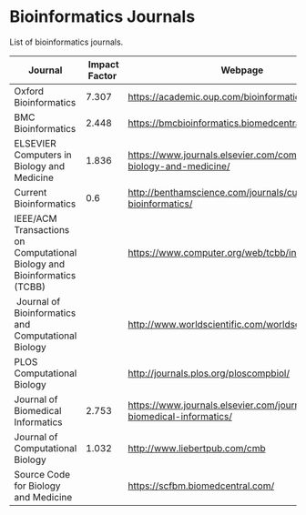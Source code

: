 # Bioinformatics Journals
List of bioinformatics journals.

| Journal | Impact Factor | Webpage |
| ------- | ------------- | ------- |
| Oxford Bioinformatics | 7.307 | https://academic.oup.com/bioinformatics |
| BMC Bioinformatics | 2.448 | https://bmcbioinformatics.biomedcentral.com/articles |
| ELSEVIER Computers in Biology and Medicine | 1.836 | https://www.journals.elsevier.com/computers-in-biology-and-medicine/ |
| Current Bioinformatics| 0.6 | http://benthamscience.com/journals/current-bioinformatics/ |
| IEEE/ACM Transactions on Computational Biology and Bioinformatics (TCBB) | | https://www.computer.org/web/tcbb/index |
| Journal of Bioinformatics and Computational Biology | | http://www.worldscientific.com/worldscinet/jbcb |
| PLOS Computational Biology |  | http://journals.plos.org/ploscompbiol/ |
| Journal of Biomedical Informatics | 2.753 | https://www.journals.elsevier.com/journal-of-biomedical-informatics/ |
| Journal of Computational Biology | 1.032 | http://www.liebertpub.com/cmb |
| Source Code for Biology and Medicine |  | https://scfbm.biomedcentral.com/ |
